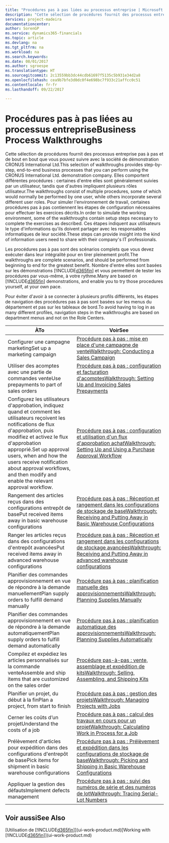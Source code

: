 ```yaml
---
title: "Procédures pas à pas liées au processus entreprise | Microsoft Docs"
description: "Cette sélection de procédures fournit des processus entreprise pas à pas et de bout en bout que vous pouvez suivre avec la société de démonstration CRONUS International Ltd. Elles comportent différentes procédures : certaines d'entre elles sont généralement suivies par un utilisateur, tandis que d'autres impliquent plusieurs rôles utilisateur. Pour simuler l'environnement de travail, certaines procédures pas à pas contiennent les étapes de configuration nécessaires pour effectuer les exercices décrits. Ces étapes indiquent aux utilisateurs le type d'informations qu'ils doivent partager avec les responsables informatiques de leur société."
services: project-madeira
documentationcenter: 
author: SorenGP
ms.service: dynamics365-financials
ms.topic: article
ms.devlang: na
ms.tgt_pltfrm: na
ms.workload: na
ms.search.keywords: 
ms.date: 08/01/2017
ms.author: sgroespe
ms.translationtype: HT
ms.sourcegitcommit: 2c13559bb3dc44cdb61697f5135c5b931e34d2a8
ms.openlocfilehash: cea9b7bfe3d0dc0f4e698bc7f933c21affcc0c51
ms.contentlocale: fr-fr
ms.lasthandoff: 09/22/2017

---
```

# <a name="business-process-walkthroughs"></a><span data-ttu-id="9ec18-106">Procédures pas à pas liées au processus entreprise</span><span class="sxs-lookup"><span data-stu-id="9ec18-106">Business Process Walkthroughs</span></span>
<span data-ttu-id="9ec18-107">Cette sélection de procédures fournit des processus entreprise pas à pas et de bout en bout que vous pouvez suivre avec la société de démonstration CRONUS International Ltd.</span><span class="sxs-lookup"><span data-stu-id="9ec18-107">This selection of walkthroughs provides step-by-step, end-to-end business processes that you can perform using the CRONUS International Ltd. demonstration company.</span></span> <span data-ttu-id="9ec18-108">Elles comportent différentes procédures : certaines d'entre elles sont généralement suivies par un utilisateur, tandis que d'autres impliquent plusieurs rôles utilisateur.</span><span class="sxs-lookup"><span data-stu-id="9ec18-108">The walkthroughs consist of multiple procedures, some of which would normally be performed by one user, while others incorporate several different user roles.</span></span> <span data-ttu-id="9ec18-109">Pour simuler l'environnement de travail, certaines procédures pas à pas contiennent les étapes de configuration nécessaires pour effectuer les exercices décrits.</span><span class="sxs-lookup"><span data-stu-id="9ec18-109">In order to simulate the working environment, some of the walkthroughs contain setup steps necessary to complete the exercises as described.</span></span> <span data-ttu-id="9ec18-110">Ces étapes indiquent aux utilisateurs le type d'informations qu'ils doivent partager avec les responsables informatiques de leur société.</span><span class="sxs-lookup"><span data-stu-id="9ec18-110">These steps can provide insight into the kind of information users need to share with their company's IT professionals.</span></span>  

 <span data-ttu-id="9ec18-111">Les procédures pas à pas sont des scénarios complets que vous devez exécuter dans leur intégralité pour en tirer pleinement profit.</span><span class="sxs-lookup"><span data-stu-id="9ec18-111">The walkthroughs are complete scenarios, and should be performed from beginning to end for the greatest benefit.</span></span> <span data-ttu-id="9ec18-112">Nombre d'entre elles sont basées sur les démonstrations [!INCLUDE[d365fin](includes/d365fin_md.md)] et vous permettent de tester les procédures par vous-même, à votre rythme.</span><span class="sxs-lookup"><span data-stu-id="9ec18-112">Many are based on [!INCLUDE[d365fin](includes/d365fin_md.md)] demonstrations, and enable you to try those procedures yourself, at your own pace.</span></span>  

 <span data-ttu-id="9ec18-113">Pour éviter d'avoir à se connecter à plusieurs profils différents, les étapes de navigation des procédures pas à pas sont basées sur les menus du département et pas sur les tableaux de bord.</span><span class="sxs-lookup"><span data-stu-id="9ec18-113">To avoid having to log in as many different profiles, navigation steps in the walkthroughs are based on department menus and not on the Role Centers.</span></span>  

|<span data-ttu-id="9ec18-114">À</span><span class="sxs-lookup"><span data-stu-id="9ec18-114">To</span></span>|<span data-ttu-id="9ec18-115">Voir</span><span class="sxs-lookup"><span data-stu-id="9ec18-115">See</span></span>|  
|--------|---------|  
|<span data-ttu-id="9ec18-116">Configurer une campagne marketing</span><span class="sxs-lookup"><span data-stu-id="9ec18-116">Set up a marketing campaign</span></span>|[<span data-ttu-id="9ec18-117">Procédure pas à pas : mise en place d'une campagne de vente</span><span class="sxs-lookup"><span data-stu-id="9ec18-117">Walkthrough: Conducting a Sales Campaign</span></span>](walkthrough-conducting-a-sales-campaign.md)|  
|<span data-ttu-id="9ec18-118">Utiliser des acomptes avec une partie de commandes vente</span><span class="sxs-lookup"><span data-stu-id="9ec18-118">Use prepayments to part of sales orders</span></span>|[<span data-ttu-id="9ec18-119">Procédure pas à pas : configuration et facturation d'acomptes</span><span class="sxs-lookup"><span data-stu-id="9ec18-119">Walkthrough: Setting Up and Invoicing Sales Prepayments</span></span>](walkthrough-setting-up-and-invoicing-sales-prepayments.md)|  
|<span data-ttu-id="9ec18-120">Configurez les utilisateurs d'approbation, indiquez quand et comment les utilisateurs reçoivent les notifications de flux d'approbation, puis modifiez et activez le flux d'approbation approprié.</span><span class="sxs-lookup"><span data-stu-id="9ec18-120">Set up approval users, when and how the users receive notification about approval workflows, and then modify and enable the relevant approval workflow.</span></span>|[<span data-ttu-id="9ec18-121">Procédure pas à pas : configuration et utilisation d'un flux d'approbation achat</span><span class="sxs-lookup"><span data-stu-id="9ec18-121">Walkthrough: Setting Up and Using a Purchase Approval Workflow</span></span>](walkthrough-setting-up-and-using-a-purchase-approval-workflow.md)|  
|<span data-ttu-id="9ec18-122">Rangement des articles reçus dans des configurations entrepôt de base</span><span class="sxs-lookup"><span data-stu-id="9ec18-122">Put received items away in basic warehouse configurations</span></span>|[<span data-ttu-id="9ec18-123">Procédure pas à pas : Réception et rangement dans les configurations de stockage de base</span><span class="sxs-lookup"><span data-stu-id="9ec18-123">Walkthrough: Receiving and Putting Away in Basic Warehouse Configurations</span></span>](walkthrough-receiving-and-putting-away-in-basic-warehousing.md)|  
|<span data-ttu-id="9ec18-124">Ranger les articles reçus dans des configurations d'entrepôt avancées</span><span class="sxs-lookup"><span data-stu-id="9ec18-124">Put received items away in advanced warehouse configurations</span></span>|[<span data-ttu-id="9ec18-125">Procédure pas à pas : Réception et rangement dans les configurations de stockage avancées</span><span class="sxs-lookup"><span data-stu-id="9ec18-125">Walkthrough: Receiving and Putting Away in advanced warehouse configurations</span></span>](walkthrough-receiving-and-putting-away-in-advanced-warehousing.md)|  
|<span data-ttu-id="9ec18-126">Planifier des commandes approvisionnement en vue de répondre à la demande manuellement</span><span class="sxs-lookup"><span data-stu-id="9ec18-126">Plan supply orders to fulfill demand manually</span></span>|[<span data-ttu-id="9ec18-127">Procédure pas à pas : planification manuelle des approvisionnements</span><span class="sxs-lookup"><span data-stu-id="9ec18-127">Walkthrough: Planning Supplies Manually</span></span>](walkthrough-planning-supplies-manually.md)|  
|<span data-ttu-id="9ec18-128">Planifier des commandes approvisionnement en vue de répondre à la demande automatiquement</span><span class="sxs-lookup"><span data-stu-id="9ec18-128">Plan supply orders to fulfill demand automatically</span></span>|[<span data-ttu-id="9ec18-129">Procédure pas à pas : planification automatique des approvisionnements</span><span class="sxs-lookup"><span data-stu-id="9ec18-129">Walkthrough: Planning Supplies Automatically</span></span>](walkthrough-planning-supplies-automatically.md)|  
|<span data-ttu-id="9ec18-130">Compilez et expédiez les articles personnalisés sur la commande vente</span><span class="sxs-lookup"><span data-stu-id="9ec18-130">Assemble and ship items that are customized on the sales order</span></span>|[<span data-ttu-id="9ec18-131">Procédure pas-à-pas : vente, assemblage et expédition de kits</span><span class="sxs-lookup"><span data-stu-id="9ec18-131">Walkthrough: Selling, Assembling, and Shipping Kits</span></span>](walkthrough-selling-assembling-and-shipping-kits.md)|  
|<span data-ttu-id="9ec18-132">Planifier un projet, du début à la fin</span><span class="sxs-lookup"><span data-stu-id="9ec18-132">Plan a project, from start to finish</span></span>|[<span data-ttu-id="9ec18-133">Procédure pas à pas : gestion des projets</span><span class="sxs-lookup"><span data-stu-id="9ec18-133">Walkthrough: Managing Projects with Jobs</span></span>](walkthrough-managing-projects-with-jobs.md)|  
|<span data-ttu-id="9ec18-134">Cerner les coûts d’un projet</span><span class="sxs-lookup"><span data-stu-id="9ec18-134">Understand the costs of a job</span></span>|[<span data-ttu-id="9ec18-135">Procédure pas à pas : calcul des travaux en cours pour un projet</span><span class="sxs-lookup"><span data-stu-id="9ec18-135">Walkthrough: Calculating Work in Process for a Job</span></span>](walkthrough-calculating-work-in-process-for-a-job.md)|  
|<span data-ttu-id="9ec18-136">Prélèvement d'articles pour expédition dans des configurations d'entrepôt de base</span><span class="sxs-lookup"><span data-stu-id="9ec18-136">Pick items for shipment in basic warehouse configurations</span></span>|[<span data-ttu-id="9ec18-137">Procédure pas à pas : Prélèvement et expédition dans les configurations de stockage de base</span><span class="sxs-lookup"><span data-stu-id="9ec18-137">Walkthrough: Picking and Shipping in Basic Warehouse Configurations</span></span>](walkthrough-picking-and-shipping-in-basic-warehousing.md)|  
|<span data-ttu-id="9ec18-138">Appliquer la gestion des défauts</span><span class="sxs-lookup"><span data-stu-id="9ec18-138">Implement defects management</span></span>|[<span data-ttu-id="9ec18-139">Procédure pas à pas : suivi des numéros de série et des numéros de lot</span><span class="sxs-lookup"><span data-stu-id="9ec18-139">Walkthrough: Tracing Serial-Lot Numbers</span></span>](walkthrough-tracing-serial-lot-numbers.md)|  

## <a name="see-also"></a><span data-ttu-id="9ec18-140">Voir aussi</span><span class="sxs-lookup"><span data-stu-id="9ec18-140">See Also</span></span>
<span data-ttu-id="9ec18-141">[Utilisation de [!INCLUDE[d365fin](includes/d365fin_md.md)]](ui-work-product.md)</span><span class="sxs-lookup"><span data-stu-id="9ec18-141">[Working with [!INCLUDE[d365fin](includes/d365fin_md.md)]](ui-work-product.md)</span></span>  

